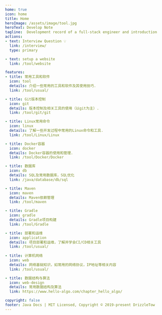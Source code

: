 ```yaml
---
home: true
icon: home
title: Home
heroImage: /assets/image/tool.jpg
heroText: Develop Note
tagline:  Development record of a full-stack engineer and introduction to some develop tool.
actions:
- text: Interview Question 💡
  link: /interview/
  type: primary

- text: setup a website
  link: /tool/website

features:
- title: 常用工具和软件
  icon: tool
  details: 介绍一些常用的工具和软件及其使用技巧.
  link: /tool/usual/

- title: Git版本控制
  icon: git
  details: 版本控制及相关工具的使用（以git为主）.
  link: /tool/git/git

- title: Linux常用命令
  icon: linux
  details: 了解一些开发过程中常用的Linux命令和工具.
  link: /tool/Linux/Linux

- title: Docker容器
  icon: docker
  details: Docker容器的使用和管理.
  link: /tool/Docker/Docker

- title: 数据库
  icon: db
  details: SQL及常用数据库，SQL优化
  link: /java/database/db/sql

- title: Maven
  icon: maven
  details: Maven依赖管理
  link: /tool/maven

- title: Gradle
  icon: gradle
  details: Gradle项目构建
  link: /tool/Gradle

- title: 部署和运维
  icon: application
  details: 项目部署和运维，了解并学会CI/CD相关工具
  link: /tool/usual/
  
- title: 计算机网络
  icon: web
  details: 网络基础知识，如常用的网络协议，IP地址等相关内容
  link: /tool/usual/

- title: 数据结构与算法
  icon: web-design
  details: 常用数据结构及算法
  link: https://www.hello-algo.com/chapter_hello_algo/

copyright: false
footer: Java Docs | MIT Licensed, Copyright © 2019-present DrizzleTow
---
```

